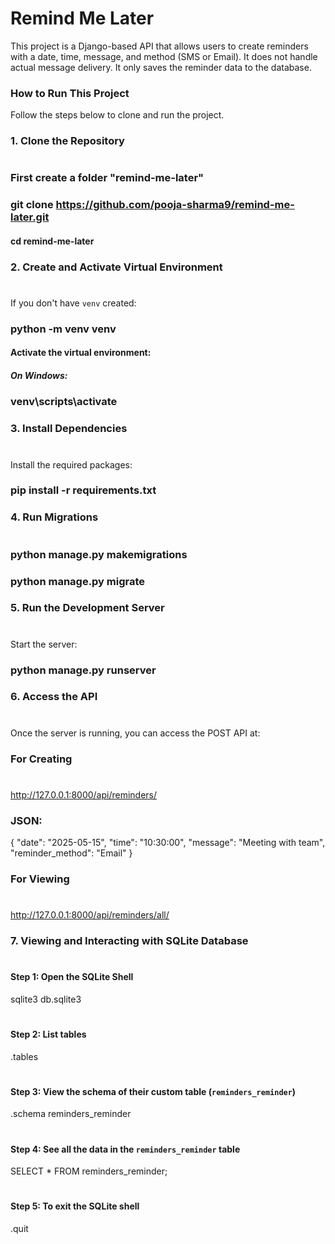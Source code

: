 # Remind Me Later

This project is a Django-based API that allows users to create reminders with a date, time, message, and method (SMS or Email). It does not handle actual message delivery. It only saves the reminder data to the database.


### How to Run This Project

Follow the steps below to clone and run the project.

### 1. Clone the Repository
#
### First create a folder "remind-me-later"

### git clone https://github.com/pooja-sharma9/remind-me-later.git

#### cd remind-me-later

### 2. Create and Activate Virtual Environment
#
If you don't have `venv` created:

### python -m venv venv

#### Activate the virtual environment:
##### On Windows:
### venv\scripts\activate

### 3. Install Dependencies
#
Install the required packages:

### pip install -r requirements.txt

### 4. Run Migrations
#
### python manage.py makemigrations
### python manage.py migrate

### 5. Run the Development Server
#
Start the server:

### python manage.py runserver

### 6. Access the API
#
Once the server is running, you can access the POST API at:

### For Creating
#
http://127.0.0.1:8000/api/reminders/

### JSON:
{
  "date": "2025-05-15",
  "time": "10:30:00",
  "message": "Meeting with team",
  "reminder_method": "Email"
}

### For Viewing
#
http://127.0.0.1:8000/api/reminders/all/

### 7. Viewing and Interacting with SQLite Database
#
#### Step 1: Open the SQLite Shell
sqlite3 db.sqlite3
#
#### Step 2: List tables
.tables
#
#### Step 3: View the schema of their custom table (`reminders_reminder`)
.schema reminders_reminder
#
#### Step 4: See all the data in the `reminders_reminder` table
SELECT * FROM reminders_reminder;
#
#### Step 5: To exit the SQLite shell
.quit
#

